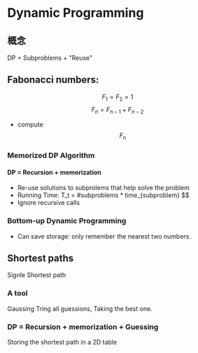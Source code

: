 # Dynamic Programming

<!-- This is Comment -->

## 概念
DP = Subproblems + "Reuse"

## Fabonacci numbers:

$$ F_1 = F_2 = 1 $$
$$ F_n = F_{n-1} + F_{n-2} $$

* compute
$$ F_n $$

### Memorized DP Algorithm

#### DP = Recursion + memorization
* Re-use solutions to subprolems that help solve the problem
* Running Time:
 T_t = \#subproblems * time_{subproblem} $$
* Ignore  recursive calls 

### Bottom-up Dynamic Programming
* Can save storage: only remember the nearest two numbers.

## Shortest paths
Signle Shortest path

### A tool
Gaussing
Tring all guessions, Taking the best one.

### DP = Recursion + memorization + Guessing
Storing the shortest path in a 2D table

 
